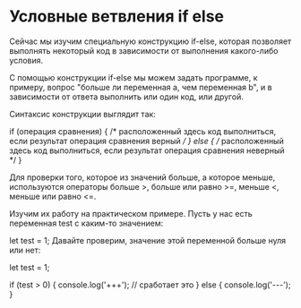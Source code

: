 # Условные ветвления if else

Сейчас мы изучим специальную конструкцию if-else, которая позволяет выполнять некоторый код в зависимости от выполнения какого-либо условия.

С помощью конструкции if-else мы можем задать программе, к примеру, вопрос "больше ли переменная a, чем переменная b", и в зависимости от ответа выполнить или один код, или другой.

Синтаксис конструкции выглядит так:

if (операция сравнения) {
	/*
		расположенный здесь код выполниться,
		если результат операция сравнения верный
	*/
} else {
	/*
		расположенный здесь код выполниться,
		если результат операция сравнения неверный
	*/
}


Для проверки того, которое из значений больше, а которое меньше, используются операторы больше >, больше или равно >=, меньше <, меньше или равно <=.

Изучим их работу на практическом примере. Пусть у нас есть переменная test с каким-то значением:

let test = 1;
Давайте проверим, значение этой переменной больше нуля или нет:

let test = 1;

if (test > 0) {
	console.log('+++'); // сработает это
} else {
	console.log('---');
}
